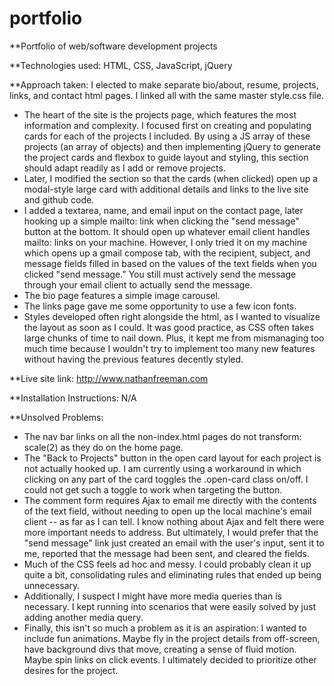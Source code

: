 # portfolio
**Portfolio of web/software development projects

**Technologies used: HTML, CSS, JavaScript, jQuery

**Approach taken: I elected to make separate bio/about, resume, projects, links, and contact html pages. I linked all with the same master style.css file. 

* The heart of the site is the projects page, which features the most information and complexity. I focused first on creating and populating cards for each of the projects I included. By using a JS array of these projects (an array of objects) and then implementing jQuery to generate the project cards and flexbox to guide layout and styling, this section should adapt readily as I add or remove projects. 
* Later, I modified the section so that the cards (when clicked) open up a modal-style large card with additional details and links to the live site and github code. 
* I added a textarea, name, and email input on the contact page, later hooking up a simple mailto: link when clicking the "send message" button at the bottom. It should open up whatever email client handles mailto: links on your machine. However, I only tried it on my machine which opens up a gmail compose tab, with the recipient, subject, and message fields filled in based on the values of the text fields when you clicked "send message." You still must actively send the message through your email client to actually send the message. 
* The bio page features a simple image carousel.
* The links page gave me some opportunity to use a few icon fonts. 
* Styles developed often right alongside the html, as I wanted to visualize the layout as soon as I could. It was good practice, as CSS often takes large chunks of time to nail down. Plus, it kept me from mismanaging too much time because I wouldn't try to implement too many new features without having the previous features decently styled. 

**Live site link: http://www.nathanfreeman.com

**Installation Instructions: N/A

**Unsolved Problems: 
* The nav bar links on all the non-index.html pages do not transform: scale(2) as they do on the home page. 
* The "Back to Projects" button in the open card layout for each project is not actually hooked up. I am currently using a workaround in which clicking on any part of the card toggles the .open-card class on/off. I could not get such a toggle to work when targeting the button.
* The comment form requires Ajax to email me directly with the contents of the text field, without needing to open up the local machine's email client -- as far as I can tell. I know nothing about Ajax and felt there were more important needs to address. But ultimately, I would prefer that the "send message" link just created an email with the user's input, sent it to me, reported that the message had been sent, and cleared the fields.
* Much of the CSS feels ad hoc and messy. I could probably clean it up quite a bit, consolidating rules and eliminating rules that ended up being unnecessary.
* Additionally, I suspect I might have more media queries than is necessary. I kept running into scenarios that were easily solved by just adding another media query. 
* Finally, this isn't so much a problem as it is an aspiration: I wanted to include fun animations. Maybe fly in the project details from off-screen, have background divs that move, creating a sense of fluid motion. Maybe spin links on click events. I ultimately decided to prioritize other desires for the project.

